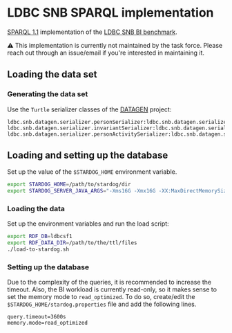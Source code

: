 # LDBC SNB SPARQL implementation

[SPARQL 1.1](https://www.w3.org/TR/sparql11-query/) implementation of the [LDBC SNB BI benchmark](https://github.com/ldbc/ldbc_snb_docs).

:warning: This implementation is currently not maintained by the task force. Please reach out through an issue/email if you're interested in maintaining it.

## Loading the data set

### Generating the data set

Use the `Turtle` serializer classes of the [DATAGEN](https://github.com/ldbc/ldbc_snb_datagen/) project:

```
ldbc.snb.datagen.serializer.personSerializer:ldbc.snb.datagen.serializer.snb.interactive.TurtlePersonSerializer
ldbc.snb.datagen.serializer.invariantSerializer:ldbc.snb.datagen.serializer.snb.interactive.TurtleInvariantSerializer
ldbc.snb.datagen.serializer.personActivitySerializer:ldbc.snb.datagen.serializer.snb.interactive.TurtlePersonActivitySerializer
```

## Loading and setting up the database

Set up the value of the `$STARDOG_HOME` environment variable.

```bash
export STARDOG_HOME=/path/to/stardog/dir
export STARDOG_SERVER_JAVA_ARGS="-Xms16G -Xmx16G -XX:MaxDirectMemorySize=128G"
```

### Loading the data

Set up the environment variables and run the load script:

```bash
export RDF_DB=ldbcsf1
export RDF_DATA_DIR=/path/to/the/ttl/files
./load-to-stardog.sh
```

### Setting up the database

Due to the complexity of the queries, it is recommended to increase the timeout.
Also, the BI workload is currently read-only, so it makes sense to set the memory mode to `read_optimized`.
To do so, create/edit the `$STARDOG_HOME/stardog.properties` file and add the following lines.

```
query.timeout=3600s
memory.mode=read_optimized
```
